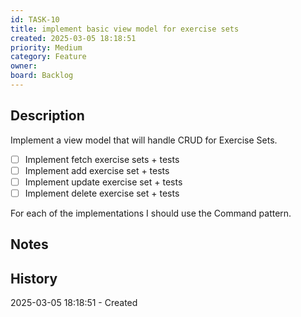 ```yaml
---
id: TASK-10
title: implement basic view model for exercise sets
created: 2025-03-05 18:18:51
priority: Medium
category: Feature
owner: 
board: Backlog
---
```


## Description
Implement a view model that will handle CRUD for Exercise Sets.

- [ ] Implement fetch exercise sets + tests
- [ ] Implement add exercise set + tests
- [ ] Implement update exercise set + tests
- [ ] Implement delete exercise set + tests

For each of the implementations I should use the Command pattern.

## Notes


## History
2025-03-05 18:18:51 - Created
